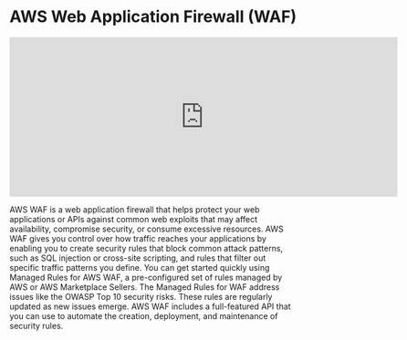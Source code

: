 
# AWS Web Application Firewall (WAF)

<iframe
    title="AWS Web Application Firewall | Support for Cross-Site Scripting Match Conditioning"
    id="ytplayer" 
    type="text/html" 
    width="680"
    height="280"
    frameborder="0" 
    allow="accelerometer; encrypted-media; gyroscope; picture-in-picture"
    src="https://www.youtube.com/embed/FOw0xWHcJsc?autoplay=1"
    allowfullscreen>
</iframe>

AWS WAF is a web application firewall that helps protect your web applications or APIs against common web exploits that may affect availability, compromise security, or consume excessive resources. AWS WAF gives you control over how traffic reaches your applications by enabling you to create security rules that block common attack patterns, such as SQL injection or cross-site scripting, and rules that filter out specific traffic patterns you define. You can get started quickly using Managed Rules for AWS WAF, a pre-configured set of rules managed by AWS or AWS Marketplace Sellers. The Managed Rules for WAF address issues like the OWASP Top 10 security risks. These rules are regularly updated as new issues emerge. AWS WAF includes a full-featured API that you can use to automate the creation, deployment, and maintenance of security rules.